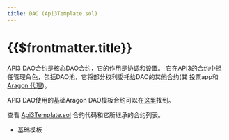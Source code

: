 ```yaml
---
title: DAO (Api3Template.sol)
---
```


# {{$frontmatter.title}}

API3 DAO合约是核心DAO合约，它的作用是协调和设置。 它在API3的合约中担任管理角色，包括DAO池，它将部分权利委托给DAO的其他合约(其 投票app和 [Aragon 代理](https://aragon.org/agent))。

API3 DAO使用的基础Aragon DAO模板合约可以在[这里](https://github.com/aragon/dao-templates/blob/master/shared/contracts/BaseTemplate.sol)找到。

查看 [Api3Template.sol](https://github.com/api3dao/api3-dao/tree/main/packages/dao/contracts) 合约代码和它所继承的合约列表。

- 基础模板

